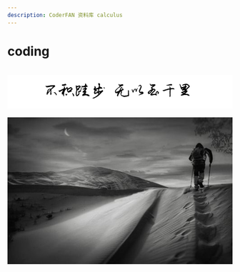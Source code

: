 ```yaml
---
description: CoderFAN 资料库 calculus
---
```


# coding

<br />
<img  src='./img/bjkb.PNG' width="600" alt="logo">
<br />
<br />
<div align="center">

<img  src='./img/01.jpeg' width="600" alt="logo" />
</div>
<br />
<br />
